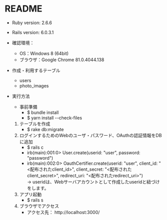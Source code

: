 # README

* Ruby version: 2.6.6
* Rails version: 6.0.3.1
* 確認環境：
   * OS：Windows 8 (64bit)
   * ブラウザ：Google Chrome 81.0.4044.138

* 作成・利用するテーブル
   * users
   * photo_images

* 実行方法
   * 事前準備
       * $ bundle install
       * $ yarn install --check-files
   1. テーブルを作成
       * $ rake db:migrate
   2. ログインするためのWebのユーザ・パスワード、OAuthの認証情報をDBに追加
       * $ rails c
       * irb(main):001:0> User.create(userid: "user", password: "password")
       * irb(main):002:0> OauthCertifier.create(userid: "user", client_id: "<配布されたclient_id>", client_secret: "<配布されたclient_secret>", redirect_uri: "<配布されたredirect_uri>")  
                          → useridは、Webサーバアカウントとして作成したuseridと紐づけをします。
   3. アプリ起動
       * $ rails s
   4. ブラウザでアクセス
       * アクセス先： http://localhost:3000/
